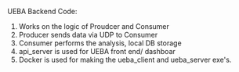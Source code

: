 UEBA Backend Code:
1. Works on the logic of Proudcer and Consumer
2. Producer sends data via UDP to Consumer
3. Consumer performs the analysis, local DB storage
4. api_server is used for UEBA front end/ dashboar
5. Docker is used for making the ueba_client and ueba_server exe's.
